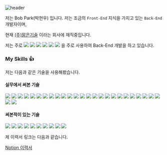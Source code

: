 ![header](https://capsule-render.vercel.app/api?type=cylinder&color=auto&text=Now%20Use%20Me!!!&fontAlignY=45&fontSize=40&height=150&animation=blinking&desc=Good%20Back-End%20Developer&descAlignY=70)

저는 Bob Park(박현우) 입니다. 저는 조금의 `Front-End` 지식을 가지고 있는 `Back-End` 개발자이며,

현재 [(주)맑은기술](http://www.malgn.com) 이라는 회사에 재직중입니다.

저는 주로 <img src="https://img.shields.io/badge/-Java-blue">
<img src="https://img.shields.io/badge/-ORM-blue">
<img src="https://img.shields.io/badge/-JPA-blue">
<img src="https://img.shields.io/badge/-QueryDSL-blue">
<img src="https://img.shields.io/badge/-Sring Boot-brightgreen?style=flat&logo=spring boot">
<img src="https://img.shields.io/badge/-Docker-blue?style=flat&logo=docker"> 을 주로 사용하여 Back-End 개발을 하고 있습니다.

### My Skills :thumbsup:

저는 다음과 같은 기술을 사용해봤습니다.

#### 실무에서 써본 기술

<img src="https://img.shields.io/badge/-Java-blue">
<img src="https://img.shields.io/badge/-Junit5-blue?style=flat&logo=junit5">
<img src="https://img.shields.io/badge/-JPA-blue">
<img src="https://img.shields.io/badge/-ORM-blue">
<img src="https://img.shields.io/badge/-QueryDSL-blue">
<img src="https://img.shields.io/badge/-Hibernate-blue">

<img src="https://img.shields.io/badge/-Spring Framework-brightgreen?style=flat&logo=spring">
<img src="https://img.shields.io/badge/-Spring Boot-brightgreen?style=flat&logo=spring boot">
<img src="https://img.shields.io/badge/-Spring Security-brightgreen?style=flat&logo=spring security">
<img src="https://img.shields.io/badge/-Spring Cloud-brightgreen">
<img src="https://img.shields.io/badge/-Spring Cloud Gateway-brightgreen">

<img src="https://img.shields.io/badge/-Oracle-brightgreen?style=flat&logo=oracle">
<img src="https://img.shields.io/badge/-PostgreSQL-brightgreen?style=flat&logo=postgresql">
<img src="https://img.shields.io/badge/-Maria-brightgreen?style=flat&logo=mariadb">
<img src="https://img.shields.io/badge/-MySql-brightgreen?style=flat&logo=mysql">

<img src="https://img.shields.io/badge/-Apache Kafka-brightgreen?style=flat&logo=apache">

<img src="https://img.shields.io/badge/-Insomnia-brightgreen?style=flat&logo=indomnia">

<img src="https://img.shields.io/badge/-HTML-brightgreen?style=flat&logo=html">
<img src="https://img.shields.io/badge/-CSS-brightgreen?style=flat&logo=css">
<img src="https://img.shields.io/badge/-JavaScript-brightgreen?style=flat&logo=javascript">
<img src="https://img.shields.io/badge/-TypeScript-brightgreen?style=flat&logo=typescript">
<img src="https://img.shields.io/badge/-React-brightgreen?style=flat&logo=react">
<img src="https://img.shields.io/badge/-Redux-brightgreen?style=flat&logo=redux">
<img src="https://img.shields.io/badge/-MobX-brightgreen?style=flat&logo=mobx">

<img src="https://img.shields.io/badge/-Elasticsearch-blueviolet?style=flat&logo=elasticsearch">

<img src="https://img.shields.io/badge/-Docker-brightgreen?style=flat&logo=docker">
<img src="https://img.shields.io/badge/-Docker Compose-brightgreen?style=flat&logo=docker">

#### 써본적이 있는 기술

<img src="https://img.shields.io/badge/-Spring Cloud MSA-brightgreen?style=flat&logo=spring">
<img src="https://img.shields.io/badge/-RabbitMQ-brightgreen?style=flat&logo=rabbitmq">
<img src="https://img.shields.io/badge/-Redis-brightgreen?style=flat&logo=redis">
<img src="https://img.shields.io/badge/-MongoDB-brightgreen?style=flat&logo=mongodb">
<img src="https://img.shields.io/badge/-ELK-brightgreen?style=flat&logo=elastic">

<img src="https://img.shields.io/badge/-NextJS-brightgreen?style=flat&logo=next.js">

<img src="https://img.shields.io/badge/-CI/CD-brightgreen">
<img src="https://img.shields.io/badge/-Jenkins-brightgreen?style=flat&logo=jenkins">

<img src="https://img.shields.io/badge/-Kubernetes-brightgreen?style=flat&logo=kubernetes">
<img src="https://img.shields.io/badge/-Google Cloud Platform-brightgreen?style=flat&logo=google cloud">

제 이력서 링크는 다음과 같습니다.

[Notion 이력서](https://www.notion.so/Bob-Park-b7bbf7d9a7e446bf9bfe0d503f1b8769)
